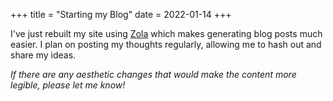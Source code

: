 +++
title = "Starting my Blog"
date = 2022-01-14
+++

I've just rebuilt my site using [Zola](https://www.getzola.org/)
which makes generating blog posts much easier.
I plan on posting my thoughts regularly, allowing me
to hash out and share my ideas. 

*If there are any aesthetic changes that would make*
*the content more legible, please let me know!*


